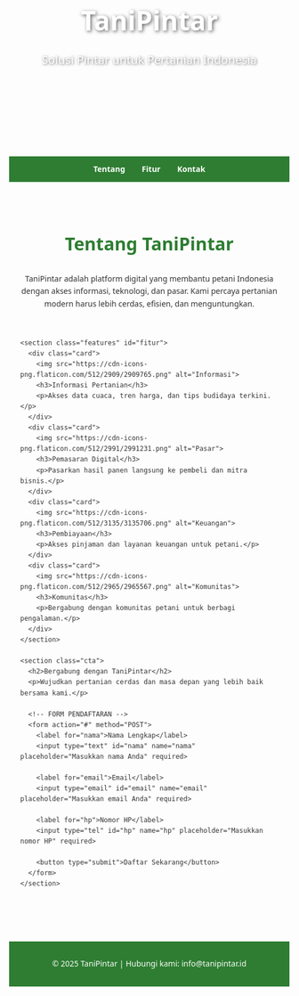 
<!DOCTYPE html>
<html lang="id">
<head>
  <meta charset="UTF-8">
  <meta name="viewport" content="width=device-width, initial-scale=1.0">
  <title>TaniPintar - Solusi Pintar untuk Petani Indonesia</title>
  <style>
    body {
      margin: 0;
      font-family: 'Segoe UI', Tahoma, Geneva, Verdana, sans-serif;
      line-height: 1.6;
      color: #333;
    }
    header {
      background: url('https://images.unsplash.com/photo-1500530855697-b586d89ba3ee?auto=format&fit=crop&w=1200&q=80') no-repeat center center/cover;
      color: white;
      padding: 80px 20px;
      text-align: center;
    }
    header h1 {
      margin: 0;
      font-size: 3rem;
      text-shadow: 2px 2px 6px rgba(0,0,0,0.6);
    }
    header p {
      font-size: 1.3rem;
      margin-top: 15px;
      text-shadow: 1px 1px 4px rgba(0,0,0,0.6);
    }
    nav {
      background: #2E7D32;
      display: flex;
      justify-content: center;
      gap: 30px;
      padding: 12px 0;
    }
    nav a {
      color: white;
      text-decoration: none;
      font-weight: bold;
    }
    nav a:hover {
      text-decoration: underline;
    }
    .container {
      padding: 40px 20px;
      max-width: 1200px;
      margin: auto;
    }
    .hero {
      text-align: center;
      margin-bottom: 50px;
    }
    .hero h2 {
      font-size: 2rem;
      color: #2E7D32;
    }
    .features {
      display: grid;
      grid-template-columns: repeat(auto-fit, minmax(280px, 1fr));
      gap: 25px;
    }
    .card {
      background: #fff;
      border-radius: 12px;
      padding: 20px;
      box-shadow: 0 2px 8px rgba(0,0,0,0.15);
      text-align: center;
      transition: transform 0.3s;
    }
    .card:hover {
      transform: translateY(-5px);
    }
    .card img {
      width: 80px;
      margin-bottom: 15px;
    }
    .card h3 {
      color: #388E3C;
      margin-bottom: 10px;
    }
    .cta {
      background: linear-gradient(to right, #4CAF50, #2E7D32);
      color: white;
      padding: 40px 20px;
      text-align: center;
      margin-top: 50px;
      border-radius: 12px;
    }
    .cta h2 {
      margin-bottom: 15px;
    }
    .cta form {
      max-width: 400px;
      margin: 20px auto 0;
      background: white;
      padding: 20px;
      border-radius: 12px;
      box-shadow: 0 2px 6px rgba(0,0,0,0.2);
      text-align: left;
      color: #333;
    }
    .cta label {
      display: block;
      margin-bottom: 6px;
      font-weight: bold;
    }
    .cta input {
      width: 100%;
      padding: 10px;
      margin-bottom: 15px;
      border: 1px solid #ccc;
      border-radius: 6px;
      font-size: 1rem;
    }
    .cta button {
      background: #2E7D32;
      color: white;
      padding: 12px 28px;
      border: none;
      border-radius: 6px;
      font-size: 1rem;
      font-weight: bold;
      cursor: pointer;
      width: 100%;
    }
    .cta button:hover {
      background: #1b5e20;
    }
    footer {
      background: #2E7D32;
      color: white;
      text-align: center;
      padding: 15px;
      margin-top: 40px;
    }
  </style>
</head>
<body>

  <header>
    <h1>TaniPintar</h1>
    <p>Solusi Pintar untuk Pertanian Indonesia</p>
  </header>

  <nav>
    <a href="#tentang">Tentang</a>
    <a href="#fitur">Fitur</a>
    <a href="#kontak">Kontak</a>
  </nav>

  <div class="container">
    <section class="hero" id="tentang">
      <h2>Tentang TaniPintar</h2>
      <p>TaniPintar adalah platform digital yang membantu petani Indonesia dengan akses informasi, teknologi, dan pasar. Kami percaya pertanian modern harus lebih cerdas, efisien, dan menguntungkan.</p>
    </section>

    <section class="features" id="fitur">
      <div class="card">
        <img src="https://cdn-icons-png.flaticon.com/512/2909/2909765.png" alt="Informasi">
        <h3>Informasi Pertanian</h3>
        <p>Akses data cuaca, tren harga, dan tips budidaya terkini.</p>
      </div>
      <div class="card">
        <img src="https://cdn-icons-png.flaticon.com/512/2991/2991231.png" alt="Pasar">
        <h3>Pemasaran Digital</h3>
        <p>Pasarkan hasil panen langsung ke pembeli dan mitra bisnis.</p>
      </div>
      <div class="card">
        <img src="https://cdn-icons-png.flaticon.com/512/3135/3135706.png" alt="Keuangan">
        <h3>Pembiayaan</h3>
        <p>Akses pinjaman dan layanan keuangan untuk petani.</p>
      </div>
      <div class="card">
        <img src="https://cdn-icons-png.flaticon.com/512/2965/2965567.png" alt="Komunitas">
        <h3>Komunitas</h3>
        <p>Bergabung dengan komunitas petani untuk berbagi pengalaman.</p>
      </div>
    </section>

    <section class="cta">
      <h2>Bergabung dengan TaniPintar</h2>
      <p>Wujudkan pertanian cerdas dan masa depan yang lebih baik bersama kami.</p>

      <!-- FORM PENDAFTARAN -->
      <form action="#" method="POST">
        <label for="nama">Nama Lengkap</label>
        <input type="text" id="nama" name="nama" placeholder="Masukkan nama Anda" required>

        <label for="email">Email</label>
        <input type="email" id="email" name="email" placeholder="Masukkan email Anda" required>

        <label for="hp">Nomor HP</label>
        <input type="tel" id="hp" name="hp" placeholder="Masukkan nomor HP" required>

        <button type="submit">Daftar Sekarang</button>
      </form>
    </section>
  </div>

  <footer id="kontak">
    <p>&copy; 2025 TaniPintar | Hubungi kami: info@tanipintar.id</p>
  </footer>

</body>
</html>
